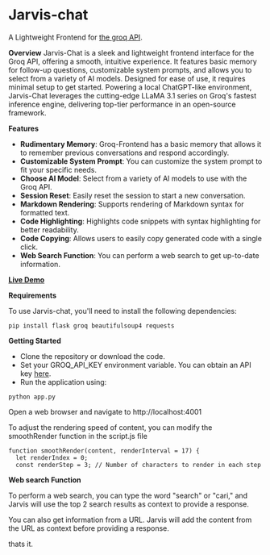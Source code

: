 # Jarvis-chat
A Lightweight Frontend for [the groq API](https://console.groq.com/docs/quickstart).

**Overview**
Jarvis-Chat is a sleek and lightweight frontend interface for the Groq API, offering a smooth, intuitive experience. It features basic memory for follow-up questions, customizable system prompts, and allows you to select from a variety of AI models. Designed for ease of use, it requires minimal setup to get started. Powering a local ChatGPT-like environment, Jarvis-Chat leverages the cutting-edge LLaMA 3.1 series on Groq's fastest inference engine, delivering top-tier performance in an open-source framework.


**Features**
- **Rudimentary Memory**: Groq-Frontend has a basic memory that allows it to remember previous conversations and respond accordingly.
- **Customizable System Prompt**: You can customize the system prompt to fit your specific needs.
- **Choose AI Model**: Select from a variety of AI models to use with the Groq API.
- **Session Reset**: Easily reset the session to start a new conversation.
- **Markdown Rendering**: Supports rendering of Markdown syntax for formatted text.
- **Code Highlighting**: Highlights code snippets with syntax highlighting for better readability.
- **Code Copying**: Allows users to easily copy generated code with a single click.
- **Web Search Function**: You can perform a web search to get up-to-date information.



[**Live Demo**](https://ai.arjum.com/)

**Requirements** 

To use Jarvis-chat, you'll need to install the following dependencies:
```
pip install flask groq beautifulsoup4 requests
```

**Getting Started**
- Clone the repository or download the code.
- Set your GROQ_API_KEY environment variable. You can obtain an API key [here](https://console.groq.com/keys).
- Run the application using:
```
python app.py
```
Open a web browser and navigate to http://localhost:4001

To adjust the rendering speed of content, you can modify the smoothRender function in the script.js file
```
function smoothRender(content, renderInterval = 17) {
  let renderIndex = 0;
  const renderStep = 3; // Number of characters to render in each step
```

**Web search Function**

To perform a web search, you can type the word "search" or "cari," and Jarvis will use the top 2 search results as context to provide a response.

You can also get information from a URL. Jarvis will add the content from the URL as context before providing a response.

thats it.
